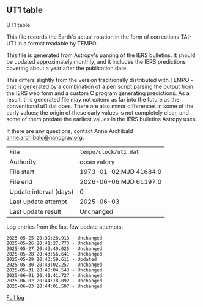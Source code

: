 
## UT1 table

UT1 table

This file records the Earth's actual rotation in the form of
corrections TAI-UT1 in a format readable by TEMPO.

This file is generated from Astropy's parsing of the IERS
bulletins. It should be updated approximately monthly, and it
includes the IERS predictions covering about a year after the
publication date.

This differs slightly from the version traditionally distributed
with TEMPO - that is generated by a combination of a perl script
parsing the output from the IERS web form and a custom C program
generating predictions. As a result, this generated file may not
extend as far into the future as the conventional ut1.dat does.
There are also minor differences in some of the early values; the
origin of these early values is not completely clear, and some of
them predate the earliest values in the IERS bulletins Astropy uses.

If there are any questions, contact Anne Archibald
<anne.archibald@nanograv.org>.

|     |     |
|:--- |:--- |
| File | `tempo/clock/ut1.dat` |
| Authority | observatory |
| File start | 1973-01-02 MJD 41684.0 |
| File end | 2026-06-06 MJD 61197.0 |
| Update interval (days) | 0 |
| Last update attempt | 2025-06-03 |
| Last update result | Unchanged |

Log entries from the last few update attempts:
```
2025-05-25 20:39:28.913 - Unchanged
2025-05-26 20:41:27.773 - Unchanged
2025-05-27 20:43:49.025 - Unchanged
2025-05-28 20:43:56.641 - Unchanged
2025-05-29 20:43:59.611 - Updated
2025-05-30 20:43:02.257 - Unchanged
2025-05-31 20:40:04.543 - Unchanged
2025-06-01 20:41:41.727 - Unchanged
2025-06-02 20:44:18.092 - Unchanged
2025-06-03 20:44:01.507 - Unchanged
```
[Full log](https://raw.githubusercontent.com/ipta/pulsar-clock-corrections/main/log/tempo/clock/ut1.dat.log)
